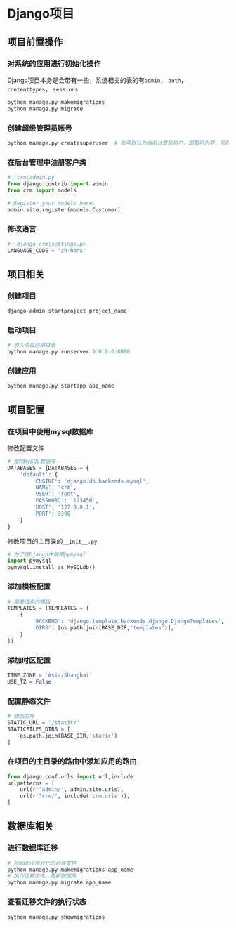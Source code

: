 # Django项目

## 项目前置操作

### 对系统的应用进行初始化操作

Django项目本身是会带有一些，系统相关的表的有`admin`， `auth`， `contenttypes`， `sessions`

```python
python manage.py makemigrations
python manage.py migrate
```

### 创建超级管理员账号

```python
python manage.py createsuperuser  # 账号默认为当前计算机用户，邮箱可为空，密码最少8位必须包含字母和数字
```

### 在后台管理中注册客户类

```python
# \crm\admin.py
from django.contrib import admin
from crm import models

# Register your models here.
admin.site.register(models.Customer)
```

### 修改语言

```python
# \django_crm\settings.py
LANGUAGE_CODE = 'zh-hans'
```

## 项目相关

### 创建项目

```python
django-admin startproject project_name
```

### 启动项目

```python
# 进入项目的根目录
python manage.py runserver 0.0.0.0:8888
```

### 创建应用

```python
python manage.py startapp app_name
```

## 项目配置

### 在项目中使用mysql数据库

修改配置文件

```python
# 使用MySQL数据库
DATABASES = {DATABASES = {
    'default': {
        'ENGINE': 'django.db.backends.mysql',
        'NAME': 'crm',
        'USER': 'root',
        'PASSWORD': '123456',
        'HOST': '127.0.0.1',
        'PORT': 3306
    }
}
```

修改项目的主目录的`__init__.py`

```python
# 为了在Django中使用pymysql
import pymysql
pymysql.install_as_MySQLdb()
```

### 添加模板配置

```python
# 需要渲染的模版
TEMPLATES = [TEMPLATES = [
    {
        'BACKEND': 'django.template.backends.django.DjangoTemplates',
        'DIRS': [os.path.join(BASE_DIR,'templates')],
    }
]]
```

### 添加时区配置

```python
TIME_ZONE = 'Asia/Shanghai'
USE_TZ = False
```

### 配置静态文件

```python
# 静态文件
STATIC_URL = '/static/'
STATICFILES_DIRS = [
    os.path.join(BASE_DIR,'static')
]
```

### 在项目的主目录的路由中添加应用的路由

```python
from django.conf.urls import url,include
urlpatterns = [
    url(r'^admin/', admin.site.urls),
    url(r'^crm/', include('crm.urls')),
]
```

## 数据库相关

### 进行数据库迁移

```python
# 将model层转化为迁移文件
python manage.py makemigrations app_name
# 执行迁移文件，更新数据库
python manage.py migrate app_name
```

### 查看迁移文件的执行状态

```python
python manage.py showmigrations
```

